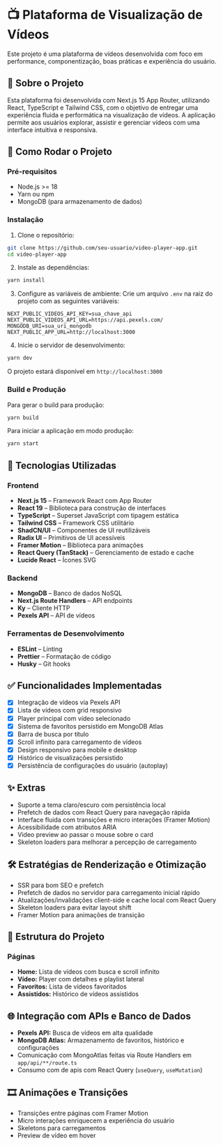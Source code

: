 # 📺 Plataforma de Visualização de Vídeos

Este projeto é uma plataforma de vídeos desenvolvida com foco em performance, componentização, boas práticas e experiência do usuário.

## 📌 Sobre o Projeto

Esta plataforma foi desenvolvida com Next.js 15 App Router, utilizando React, TypeScript e Tailwind CSS, com o objetivo de entregar uma experiência fluida e performática na visualização de vídeos. A aplicação permite aos usuários explorar, assistir e gerenciar vídeos com uma interface intuitiva e responsiva.

## 🚀 Como Rodar o Projeto

### Pré-requisitos

- Node.js >= 18
- Yarn ou npm
- MongoDB (para armazenamento de dados)

### Instalação

1. Clone o repositório:
```bash
git clone https://github.com/seu-usuario/video-player-app.git
cd video-player-app
```

2. Instale as dependências:
```bash
yarn install
```

3. Configure as variáveis de ambiente:
Crie um arquivo `.env` na raiz do projeto com as seguintes variáveis:
```env
NEXT_PUBLIC_VIDEOS_API_KEY=sua_chave_api
NEXT_PUBLIC_VIDEOS_API_URL=https://api.pexels.com/
MONGODB_URI=sua_uri_mongodb
NEXT_PUBLIC_APP_URL=http://localhost:3000
```

4. Inicie o servidor de desenvolvimento:
```bash
yarn dev
```

O projeto estará disponível em `http://localhost:3000`

### Build e Produção

Para gerar o build para produção:
```bash
yarn build
```

Para iniciar a aplicação em modo produção:
```bash
yarn start
```

## 🧰 Tecnologias Utilizadas

### Frontend
- **Next.js 15** – Framework React com App Router
- **React 19** – Biblioteca para construção de interfaces
- **TypeScript** – Superset JavaScript com tipagem estática
- **Tailwind CSS** – Framework CSS utilitário
- **ShadCN/UI** – Componentes de UI reutilizáveis
- **Radix UI** – Primitivos de UI acessíveis
- **Framer Motion** – Biblioteca para animações
- **React Query (TanStack)** – Gerenciamento de estado e cache
- **Lucide React** – Ícones SVG

### Backend
- **MongoDB** – Banco de dados NoSQL
- **Next.js Route Handlers** – API endpoints
- **Ky** – Cliente HTTP
- **Pexels API** – API de vídeos

### Ferramentas de Desenvolvimento
- **ESLint** – Linting
- **Prettier** – Formatação de código
- **Husky** – Git hooks

## ✅ Funcionalidades Implementadas

- [x] Integração de vídeos via Pexels API
- [x] Lista de vídeos com grid responsivo
- [x] Player principal com vídeo selecionado
- [x] Sistema de favoritos persistido em MongoDB Atlas
- [x] Barra de busca por título
- [x] Scroll infinito para carregamento de vídeos
- [x] Design responsivo para mobile e desktop
- [x] Histórico de visualizações persistido
- [x] Persistência de configurações do usuário (autoplay)

## ✨ Extras

- Suporte a tema claro/escuro com persistência local
- Prefetch de dados com React Query para navegação rápida
- Interface fluida com transições e micro interações (Framer Motion)
- Acessibilidade com atributos ARIA
- Video preview ao passar o mouse sobre o card
- Skeleton loaders para melhorar a percepção de carregamento

## 🛠 Estratégias de Renderização e Otimização

- SSR para bom SEO e prefetch
- Prefetch de dados no servidor para carregamento inicial rápido
- Atualizações/invalidações client-side e cache local com React Query
- Skeleton loaders para evitar layout shift
- Framer Motion para animações de transição

## 📌 Estrutura do Projeto

### Páginas
- **Home:** Lista de vídeos com busca e scroll infinito
- **Vídeo:** Player com detalhes e playlist lateral
- **Favoritos:** Lista de vídeos favoritados
- **Assistidos:** Histórico de vídeos assistidos

## 🌐 Integração com APIs e Banco de Dados

- **Pexels API:** Busca de vídeos em alta qualidade
- **MongoDB Atlas:** Armazenamento de favoritos, histórico e configurações
- Comunicação com MongoAtlas feitas via Route Handlers em `app/api/**/route.ts`
- Consumo com de apis com React Query (`useQuery`, `useMutation`)

## 🎞️ Animações e Transições

- Transições entre páginas com Framer Motion
- Micro interações enriquecem a experiência do usuário
- Skeletons para carregamentos
- Preview de vídeo em hover